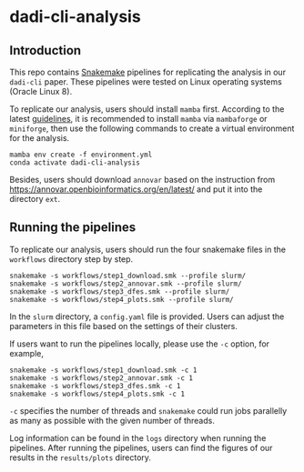 # dadi-cli-analysis

## Introduction

This repo contains [Snakemake](https://snakemake.readthedocs.io/en/stable/) pipelines for replicating the analysis in our `dadi-cli` paper. These pipelines were tested on Linux operating systems (Oracle Linux 8).

To replicate our analysis, users should install `mamba` first. According to the latest [guidelines](https://mamba.readthedocs.io/en/latest/installation/mamba-installation.html), it is recommended to install `mamba` via `mambaforge` or `miniforge`, then use the following commands to create a virtual environment for the analysis.

```
mamba env create -f environment.yml
conda activate dadi-cli-analysis
```

Besides, users should download `annovar` based on the instruction from https://annovar.openbioinformatics.org/en/latest/ and put it into the directory `ext`.

## Running the pipelines

To replicate our analysis, users should run the four snakemake files in the `workflows` directory step by step.

```
snakemake -s workflows/step1_download.smk --profile slurm/
snakemake -s workflows/step2_annovar.smk --profile slurm/
snakemake -s workflows/step3_dfes.smk --profile slurm/
snakemake -s workflows/step4_plots.smk --profile slurm/
```

In the `slurm` directory, a `config.yaml` file is provided. Users can adjust the parameters in this file based on the settings of their clusters.

If users want to run the pipelines locally, please use the `-c` option, for example,

```
snakemake -s workflows/step1_download.smk -c 1
snakemake -s workflows/step2_annovar.smk -c 1
snakemake -s workflows/step3_dfes.smk -c 1
snakemake -s workflows/step4_plots.smk -c 1
```

`-c` specifies the number of threads and `snakemake` could run jobs parallelly as many as possible with the given number of threads.

Log information can be found in the `logs` directory when running the pipelines. After running the pipelines, users can find the figures of our results in the `results/plots` directory.
